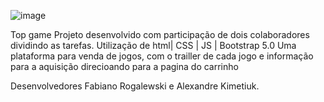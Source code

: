 
![image](https://user-images.githubusercontent.com/104325033/186555504-e5e3f3cb-3ad2-4eae-a9fb-b0eef3f6f3fa.png)

Top game
Projeto desenvolvido com participação de dois colaboradores dividindo as tarefas.
Utilização de html| CSS | JS | Bootstrap 5.0
Uma plataforma para venda de jogos, com o trailler de cada jogo e informação para a aquisição direcioando para a pagina do carrinho


Desenvolvedores Fabiano Rogalewski e Alexandre Kimetiuk. 
